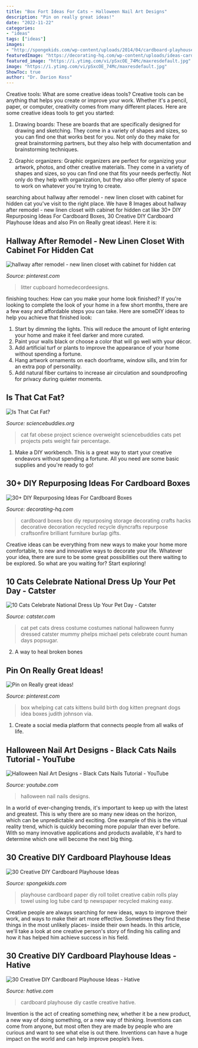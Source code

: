 ```yaml
---
title: "Box Fort Ideas For Cats ~ Halloween Nail Art Designs"
description: "Pin on really great ideas!"
date: "2022-11-22"
categories:
- "ideas"
tags: ["ideas"]
images:
- "http://spongekids.com/wp-content/uploads/2014/04/cardboard-playhouse/5-toilet-paper-roll-playhouse.jpg"
featuredImage: "https://decorating-hq.com/wp-content/uploads/ideas-cardboard-boxes-17.jpg"
featured_image: "https://i.ytimg.com/vi/pSxcOE_74Mc/maxresdefault.jpg"
image: "https://i.ytimg.com/vi/pSxcOE_74Mc/maxresdefault.jpg"
ShowToc: true
author: "Dr. Darion Koss"
---
```



Creative tools: What are some creative ideas tools?
Creative tools can be anything that helps you create or improve your work. Whether it's a pencil, paper, or computer, creativity comes from many different places. Here are some creative ideas tools to get you started:
1. Drawing boards: These are boards that are specifically designed for drawing and sketching. They come in a variety of shapes and sizes, so you can find one that works best for you. Not only do they make for great brainstorming partners, but they also help with documentation and brainstorming techniques.

2. Graphic organizers: Graphic organizers are perfect for organizing your artwork, photos, and other creative materials. They come in a variety of shapes and sizes, so you can find one that fits your needs perfectly. Not only do they help with organization, but they also offer plenty of space to work on whatever you're trying to create.

	

		
searching about hallway after remodel - new linen closet with cabinet for hidden cat you've visit to the right place. We have 8 Images about hallway after remodel - new linen closet with cabinet for hidden cat like 30+ DIY Repurposing Ideas For Cardboard Boxes, 30 Creative DIY Cardboard Playhouse Ideas and also Pin on Really great ideas!. Here it is:
		
    
## Hallway After Remodel - New Linen Closet With Cabinet For Hidden Cat

<img loading=lazy src="https://i.pinimg.com/736x/29/98/ce/2998ce3cd323eaae85cd52eebb56f90d.jpg" onerror="this.onerror=null;this.src='https://tse3.mm.bing.net/th?id=OIP.bT7Opf8-xWEwYjs0-HLeKwHaJ4&amp;pid=15.1';" alt="hallway after remodel - new linen closet with cabinet for hidden cat">

_Source: pinterest.com_

>litter cupboard homedecordeesigns. 

	

finishing touches: How can you make your home look finished?
If you're looking to complete the look of your home in a few short months, there are a few easy and affordable steps you can take. Here are someDIY ideas to help you achieve that finished look: 
1. Start by dimming the lights. This will reduce the amount of light entering your home and make it feel darker and more curated. 
2. Paint your walls black or choose a color that will go well with your décor. 
3. Add artificial turf or plants to improve the appearance of your home without spending a fortune. 
4. Hang artwork ornaments on each doorframe, window sills, and trim for an extra pop of personality. 
5. Add natural fiber curtains to increase air circulation and soundproofing for privacy during quieter moments.

    
## Is That Cat Fat?

<img loading=lazy src="https://www.sciencebuddies.org/Files/3312/5/MamBio_img035.jpg" onerror="this.onerror=null;this.src='https://tse4.mm.bing.net/th?id=OIP.Rq2WI554kjubfRgO8YcNzQHaFV&amp;pid=15.1';" alt="Is That Cat Fat?">

_Source: sciencebuddies.org_

>cat fat obese project science overweight sciencebuddies cats pet projects pets weight fair percentage. 

	

1. Make a DIY workbench. This is a great way to start your creative endeavors without spending a fortune. All you need are some basic supplies and you're ready to go!

    
## 30+ DIY Repurposing Ideas For Cardboard Boxes

<img loading=lazy src="https://decorating-hq.com/wp-content/uploads/ideas-cardboard-boxes-17.jpg" onerror="this.onerror=null;this.src='https://tse3.mm.bing.net/th?id=OIP.wr6MwPPc_i_EWVmZbh_-pQHaLH&amp;pid=15.1';" alt="30+ DIY Repurposing Ideas For Cardboard Boxes">

_Source: decorating-hq.com_

>cardboard boxes box diy repurposing storage decorating crafts hacks decorative decoration recycled recycle diyncrafts repurpose craftsonfire brilliant furniture burlap gifts. 

	

Creative ideas can be everything from new ways to make your home more comfortable, to new and innovative ways to decorate your life. Whatever your idea, there are sure to be some great possibilities out there waiting to be explored. So what are you waiting for? Start exploring!

    
## 10 Cats Celebrate National Dress Up Your Pet Day - Catster

<img loading=lazy src="https://www.catster.com/wp-content/uploads/2015/06/201301-cat-national-dress-up-pet-day-5.jpg" onerror="this.onerror=null;this.src='https://tse2.mm.bing.net/th?id=OIP._BVWvADjd0wXaOqebclMLgHaJ6&amp;pid=15.1';" alt="10 Cats Celebrate National Dress Up Your Pet Day - Catster">

_Source: catster.com_

>cat pet cats dress costume costumes national halloween funny dressed catster mummy phelps michael pets celebrate count human days popsugar. 

	

2. A way to heal broken bones 

    
## Pin On Really Great Ideas!

<img loading=lazy src="https://i.pinimg.com/736x/fe/db/a9/fedba9a03fa2e3961b58d88c8188ffe5--whelping-box-cat-room.jpg" onerror="this.onerror=null;this.src='https://tse2.mm.bing.net/th?id=OIP.wDlFei1S0bMqXU1KiMDSvQHaJ4&amp;pid=15.1';" alt="Pin on Really great ideas!">

_Source: pinterest.com_

>box whelping cat cats kittens build birth dog kitten pregnant dogs idea boxes judith johnson via. 

	

1. Create a social media platform that connects people from all walks of life. 

    
## Halloween Nail Art Designs - Black Cats Nails Tutorial - YouTube

<img loading=lazy src="https://i.ytimg.com/vi/pSxcOE_74Mc/maxresdefault.jpg" onerror="this.onerror=null;this.src='https://tse1.mm.bing.net/th?id=OIP.t9lo6p-hLPzuFmOUuVYfPQHaEK&amp;pid=15.1';" alt="Halloween Nail Art Designs - Black Cats Nails Tutorial - YouTube">

_Source: youtube.com_

>halloween nail nails designs. 

	

In a world of ever-changing trends, it's important to keep up with the latest and greatest. This is why there are so many new ideas on the horizon, which can be unpredictable and exciting. One example of this is the virtual reality trend, which is quickly becoming more popular than ever before. With so many innovative applications and products available, it's hard to determine which one will become the next big thing.

    
## 30 Creative DIY Cardboard Playhouse Ideas

<img loading=lazy src="http://spongekids.com/wp-content/uploads/2014/04/cardboard-playhouse/5-toilet-paper-roll-playhouse.jpg" onerror="this.onerror=null;this.src='https://tse1.mm.bing.net/th?id=OIP.bFwpgcAIsQCf09btIDjDeAHaJ4&amp;pid=15.1';" alt="30 Creative DIY Cardboard Playhouse Ideas">

_Source: spongekids.com_

>playhouse cardboard paper diy roll toilet creative cabin rolls play towel using log tube card tp newspaper recycled making easy. 

	

Creative people are always searching for new ideas, ways to improve their work, and ways to make their art more effective. Sometimes they find these things in the most unlikely places- inside their own heads. In this article, we'll take a look at one creative person's story of finding his calling and how it has helped him achieve success in his field.

    
## 30 Creative DIY Cardboard Playhouse Ideas - Hative

<img loading=lazy src="https://hative.com/wp-content/uploads/2014/04/cardboard-playhouse/15-castle-cardboard-playhouse.jpg" onerror="this.onerror=null;this.src='https://tse1.mm.bing.net/th?id=OIP.dZvnqtTErOfv8Rn7OxlT9wHaE8&amp;pid=15.1';" alt="30 Creative DIY Cardboard Playhouse Ideas - Hative">

_Source: hative.com_

>cardboard playhouse diy castle creative hative. 

	

Invention is the act of creating something new, whether it be a new product, a new way of doing something, or a new way of thinking. Inventions can come from anyone, but most often they are made by people who are curious and want to see what else is out there. Inventions can have a huge impact on the world and can help improve people’s lives.

